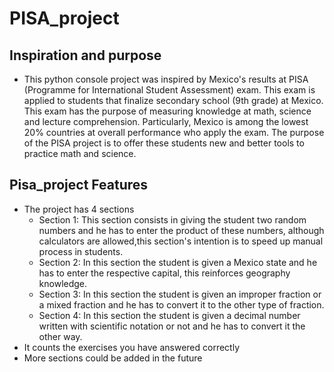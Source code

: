 # PISA_project
## Inspiration and purpose
* This python console project was inspired by Mexico's results at PISA (Programme for International Student Assessment) exam. This exam is applied to students that finalize secondary school (9th grade) at Mexico. This exam has the purpose of measuring knowledge at math, science and lecture comprehension. Particularly, Mexico is among the lowest 20% countries at overall performance who apply the exam.
The purpose of the PISA project is to offer these students new and better tools to practice math and science.

## Pisa_project Features 
* The project has 4 sections
  * Section 1: This section consists in giving the student two random numbers and he has to enter the product of these numbers, although calculators are allowed,this section's intention is to speed up manual process in students.
  * Section 2: In this section the student is given a Mexico state and he has to enter the respective capital, this reinforces geography knowledge.
  * Section 3: In this section the student is given an improper fraction or a mixed fraction and he has to convert it to the other type of fraction.
  * Section 4: In this section the student is given a decimal number written with scientific notation or not and he has to convert it the other way.
* It counts the exercises you have answered correctly
* More sections could be added in the future


    
